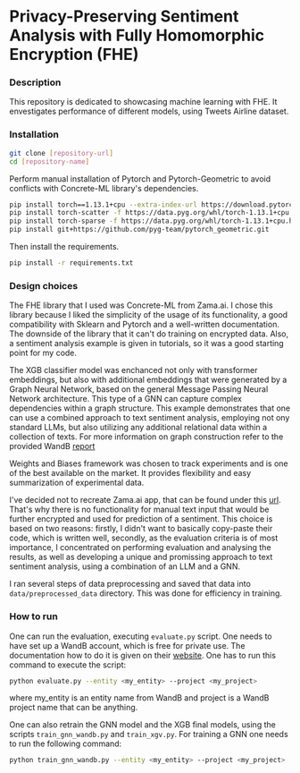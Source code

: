 # Privacy-Preserving Sentiment Analysis with Fully Homomorphic Encryption (FHE)

### Description

This repository is dedicated to showcasing machine learning with FHE. It envestigates performance of different models, using Tweets Airline dataset. 

### Installation

```bash
git clone [repository-url]
cd [repository-name]
```
Perform manual installation of Pytorch and Pytorch-Geometric to avoid conflicts with Concrete-ML library's dependencies.

```bash
pip install torch==1.13.1+cpu --extra-index-url https://download.pytorch.org/whl/cpu
pip install torch-scatter -f https://data.pyg.org/whl/torch-1.13.1+cpu.html
pip install torch-sparse -f https://data.pyg.org/whl/torch-1.13.1+cpu.html
pip install git+https://github.com/pyg-team/pytorch_geometric.git
```
Then install the requirements.

```bash
pip install -r requirements.txt
```

### Design choices

The FHE library that I used was Concrete-ML from Zama.ai. I chose this library because I liked the simplicity of the usage of its functionality, a good compatibility with Sklearn and Pytorch and a well-written documentation. The downside of the library that it can't do training on encrypted data. Also, a sentiment analysis example is given in tutorials, so it was a good starting point for my code.

The XGB classifier model was enchanced not only with transformer embeddings, but also with additional embeddings that were generated by a Graph Neural Network, based on the general Message Passing Neural Network architecture. This type of a GNN can capture complex dependencies within a graph structure. This example demonstrates that one can use a combined approach to text sentiment analysis, employing not ony standard LLMs, but also utilizing any additional relational data within a collection of texts. For more information on graph construction refer to the provided WandB [report](https://wandb.ai/stanislav-chekmenev/gnn_training/reports/GNN-training--Vmlldzo2MDAzMTA1?accessToken=r6egpn6tjakepuk43laqnz7j0h8rfb7jmfekf04y6txw392mkvij9i44l3uv1uzw)

Weights and Biases framework was chosen to track experiments and is one of the best available on the market. It provides flexibility and easy summarization of experimental data.

I've decided not to recreate Zama.ai app, that can be found under this [url](https://huggingface.co/spaces/zama-fhe/encrypted_sentiment_analysis). That's why there is no functionality for manual text input that would be further encrypted and used for prediction of a sentiment. This choice is based on two reasons: firstly, I didn't want to basically copy-paste their code, which is written well, secondly, as the evaluation criteria is of most importance, I concentrated on performing evaluation and analysing the results, as well as developing a unique and promissing approach to text sentiment analysis, using a combination of an LLM and a GNN.

I ran several steps of data preprocessing and saved that data into `data/preprocessed_data` directory. This was done for efficiency in training.

### How to run

One can run the evaluation, executing `evaluate.py` script. One needs to have set up a WandB account, which is free for private use. The documentation how to do it is given on their [website](https://wandb.ai/site/). One has to run this command to execute the script:

```bash
python evaluate.py --entity <my_entity> --project <my_project>
```
where my_entity is an entity name from WandB and project is a WandB project name that can be anything.

One can also retrain the GNN model and the XGB final models, using the scripts `train_gnn_wandb.py` and `train_xgv.py`. For training a GNN one needs to run the following command:

```bash
python train_gnn_wandb.py --entity <my_entity> --project <my_project>
```


